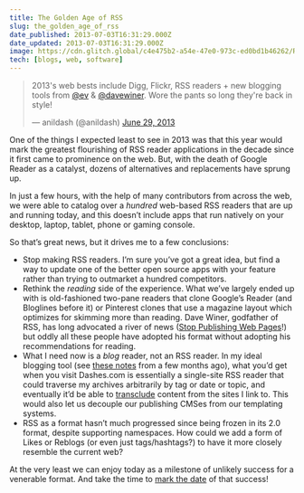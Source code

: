 ```yaml
---
title: The Golden Age of RSS
slug: the_golden_age_of_rss
date_published: 2013-07-03T16:31:29.000Z
date_updated: 2013-07-03T16:31:29.000Z
image: https://cdn.glitch.global/c4e475b2-a54e-47e0-973c-ed0bd1b46262/RSS-Feed.jpg?v=1670563452624
tech: [blogs, web, software]
---
```


<blockquote class="twitter-tweet" data-dnt="true" data-theme="dark"><p lang="en" dir="ltr">2013&#39;s web bests include Digg, Flickr, RSS readers + new blogging tools from <a href="https://twitter.com/ev?ref_src=twsrc%5Etfw">@ev</a> &amp; <a href="https://twitter.com/davewiner?ref_src=twsrc%5Etfw">@davewiner</a>. Wore the pants so long they&#39;re back in style!</p>&mdash; anildash (@anildash) <a href="https://twitter.com/anildash/status/350818077123948545?ref_src=twsrc%5Etfw">June 29, 2013</a></blockquote> <script async src="https://platform.twitter.com/widgets.js" charset="utf-8"></script>

One of the things I expected least to see in 2013 was that this year would mark the greatest flourishing of RSS reader applications in the decade since it first came to prominence on the web. But, with the death of Google Reader as a catalyst, dozens of alternatives and replacements have sprung up.

In just a few hours, with the help of many contributors from across the web, we were able to catalog over a *hundred* web-based RSS readers that are up and running today, and this doesn’t include apps that run natively on your desktop, laptop, tablet, phone or gaming console.
  
 So that’s great news, but it drives me to a few conclusions:
 
 * Stop making RSS readers. I’m sure you’ve got a great idea, but find a way to update one of the better open source apps with your feature rather than trying to outmarket a hundred competitors.  
 * Rethink the *reading* side of the experience. What we’ve largely ended up with is old-fashioned two-pane readers that clone Google’s Reader (and Bloglines before it) or Pinterest clones that use a magazine layout which optimizes for skimming more than reading. Dave Winer, godfather of RSS, has long advocated a river of news ([Stop Publishing Web Pages](/2012/08/14/stop_publishing_web_pages/)!) but oddly all these people have adopted his format without adopting his recommendations for reading.  
 * What I need now is a *blog* reader, not an RSS reader. In my ideal blogging tool (see [these notes](/2013/04/i-like-blogging-software.html) from a few months ago), what you’d get when you visit Dashes.com is essentially a single-site RSS reader that could traverse my archives arbitrarily by tag or date or topic, and eventually it’d be able to [transclude](/2010/09/twitter-transclusion-and-trust.html) content from the sites I link to. This would also let us decouple our publishing CMSes from our templating systems.  
 * RSS as a format hasn’t much progressed since being frozen in its 2.0 format, despite supporting namespaces. How could we add a form of Likes or Reblogs (or even just tags/hashtags?) to have it more closely resemble the current web?  

At the very least we can enjoy today as a milestone of unlikely success for a venerable format. And take the time to [mark the date](http://rssdateformats.tumblr.com/) of that success!
